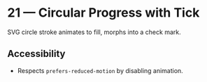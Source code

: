 # 21 — Circular Progress with Tick
SVG circle stroke animates to fill, morphs into a check mark.
## Accessibility
- Respects `prefers-reduced-motion` by disabling animation.
